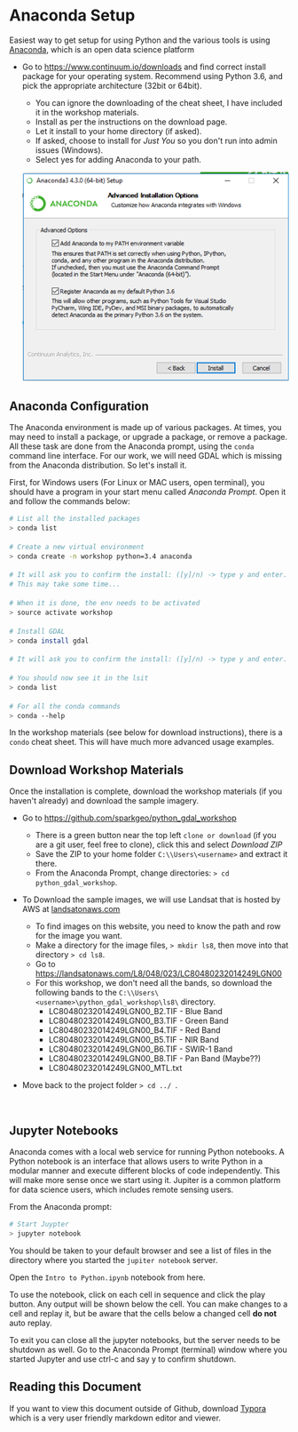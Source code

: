 # Anaconda Setup


Easiest way to get setup for using Python and the various tools is using [Anaconda](https://www.continuum.io/), which is an open data science platform 

*   Go to https://www.continuum.io/downloads and find correct install package for your operating system. Recommend using Python 3.6, and pick the appropriate architecture (32bit or 64bit).
    - You can ignore the downloading of the cheat sheet, I have included it in the workshop materials. 
    - Install as per the instructions on the download page.
    - Let it install to your home directory (if asked).
    - If asked, choose to install for *Just You* so you don't run into admin issues (Windows).
    - Select yes for adding Anaconda to your path.

    ![env_python](images/env_python.PNG)




## Anaconda Configuration

The Anaconda environment is made up of various packages. At times, you may need to install a package, or upgrade a package, or remove a package. All these task are done from the Anaconda prompt, using the `conda` command line interface. For our work, we will need GDAL which is missing from the Anaconda distribution. So let's install it.



First, for Windows users (For Linux or MAC users, open terminal), you should have a program in your start menu called *Anaconda Prompt*. Open it and follow the commands below:

```bash
# List all the installed packages
> conda list

# Create a new virtual environment
> conda create -n workshop python=3.4 anaconda

# It will ask you to confirm the install: ([y]/n) -> type y and enter.
# This may take some time...

# When it is done, the env needs to be activated
> source activate workshop

# Install GDAL
> conda install gdal

# It will ask you to confirm the install: ([y]/n) -> type y and enter.

# You should now see it in the lsit
> conda list

# For all the conda commands
> conda --help
```

In the workshop materials (see below for download instructions), there is a `condo` cheat sheet. This will have much more advanced usage examples.



## Download Workshop Materials

Once the installation is complete, download the workshop materials (if you haven't already) and download the sample imagery.

* Go to https://github.com/sparkgeo/python_gdal_workshop
  * There is a green button near the top left `clone or download` (if you are a git user, feel free to clone), click this and select *Download ZIP*
  * Save the ZIP to your home folder `C:\\Users\<username>` and extract it there. 
  * From the Anaconda Prompt, change directories: `> cd python_gdal_workshop`.

* To Download the sample images, we will use Landsat that is hosted by AWS at [landsatonaws.com](https://landsatonaws.com/)

  * To find images on this website, you need to know the path and row for the image you want. 
  * Make a directory for the image files, `> mkdir ls8`, then move into that directory `> cd ls8`.
  * Go to https://landsatonaws.com/L8/048/023/LC80480232014249LGN00
  * For this workshop, we don't need all the bands, so download the following bands to the `C:\\Users\<username>\python_gdal_workshop\ls8\` directory. 
    * LC80480232014249LGN00_B2.TIF - Blue Band
    * LC80480232014249LGN00_B3.TIF - Green Band
    * LC80480232014249LGN00_B4.TIF - Red Band
    * LC80480232014249LGN00_B5.TIF - NIR Band
    * LC80480232014249LGN00_B6.TIF - SWIR-1 Band
    * LC80480232014249LGN00_B8.TIF - Pan Band (Maybe??)
    * LC80480232014249LGN00_MTL.txt

* Move back to the project folder `> cd ../ `.

  ​



## Jupyter Notebooks

Anaconda comes with a local web service for running Python notebooks. A Python notebook is an interface that allows users to write Python in a modular manner and execute different blocks of code independently. This will make more sense once we start using it. Jupiter is a common platform for data science users, which includes remote sensing users. 



From the Anaconda prompt:

```bash
# Start Juypter
> jupyter notebook
```



You should be taken to your default browser and see a list of files in the directory where you started the `jupiter notebook` server. 



Open the `Intro to Python.ipynb` notebook from here.



To use the notebook, click on each cell in sequence and click the play button. Any output will be shown below the cell. You can make changes to a cell and replay it, but be aware that the cells below a changed cell **do not** auto replay.

To exit you can close all the jupyter notebooks, but the server needs to be shutdown as well. Go to the Anaconda Prompt (terminal) window where you started Jupyter and use ctrl-c  and say y to confirm shutdown.



## Reading this Document

If you want to view this document outside of Github, download [Typora](https://typora.io/) which is a very user friendly markdown editor and viewer.

